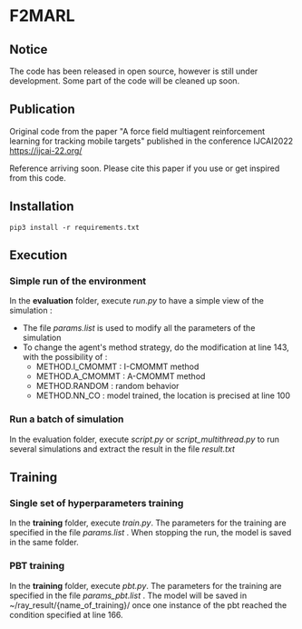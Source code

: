 # F2MARL

## Notice

The code has been released in open source, however is still under development. Some part of the code will be cleaned up soon. 

## Publication

Original code from the paper "A force field multiagent reinforcement learning for tracking mobile targets" published in the conference IJCAI2022 https://ijcai-22.org/

Reference arriving soon. Please cite this paper if you use or get inspired from this code. 

## Installation

`pip3 install -r requirements.txt`

## Execution

### Simple run of the environment 

In the **evaluation** folder, execute *run.py* to have a simple view of the simulation : 

* The file *params.list* is used to modify all the parameters of the simulation
* To change the agent's method strategy, do the modification at line 143, with the possibility of :
  * METHOD.I_CMOMMT : I-CMOMMT method
  * METHOD.A_CMOMMT : A-CMOMMT method
  * METHOD.RANDOM : random behavior
  * METHOD.NN_CO : model trained, the location is precised at line 100

### Run a batch of simulation 

In the evaluation folder, execute *script.py* or *script_multithread.py* to run several simulations and extract the result in the file *result.txt*

## Training

### Single set of hyperparameters training 

In the **training** folder, execute *train.py*. The parameters for the training are specified in the file *params.list* . When stopping the run, the model is saved in the same folder. 

### PBT training

In the **training** folder, execute *pbt.py*. The parameters for the training are specified in the file *params_pbt.list* . The model will be saved in ~/ray_result/{name_of_training}/ once one instance of the pbt reached the condition specified at line 166.
